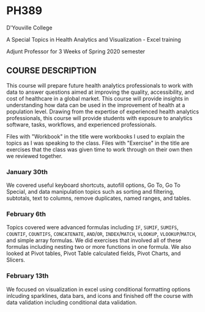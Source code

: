 # PH389
D'Youville College

A Special Topics in Health Analytics and Visualization - Excel training

Adjunt Professor for 3 Weeks of Spring 2020 semester

## COURSE DESCRIPTION

This course will prepare future health analytics professionals to work with data to answer questions aimed at improving the quality, accessibility, and cost of healthcare in a global market. This course will provide insights in understanding how data can be used in the improvement of health at a population level. Drawing from the expertise of experienced health analytics professionals, this course will provide students with exposure to analytics software, tasks, workflows, and experienced professionals. 

Files with "Workbook" in the title were workbooks I used to explain the topics as I was speaking to the class. Files with "Exercise" in the title are exercises that the class was given time to work through on their own then we reviewed together.

### January 30th
We covered useful keyboard shortcuts, autofill options, Go To, Go To Special, and data manipulation topics such as sorting and filtering, subtotals, text to columns, remove duplicates, named ranges, and tables.

### February 6th
Topics covered were advanced formulas including `IF`, `SUMIF`, `SUMIFS`, `COUNTIF`, `COUNTIFS`, `CONCATENATE`, `AND`/`OR`, `INDEX`/`MATCH`, `VLOOKUP`, `VLOOKUP`/`MATCH`, and simple array formulas. We did exercises that involved all of these formulas including nesting two or more functions in one formula. We also looked at Pivot tables, Pivot Table calculated fields, Pivot Charts, and Slicers.

### February 13th
We focused on visualization in excel using conditional formatting options inlcuding sparklines, data bars, and icons and finished off the course with data validation including conditional data validation.

